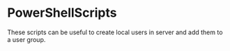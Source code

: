 # PowerShellScripts

These scripts can be useful to create local users in server and add them to a user group.
